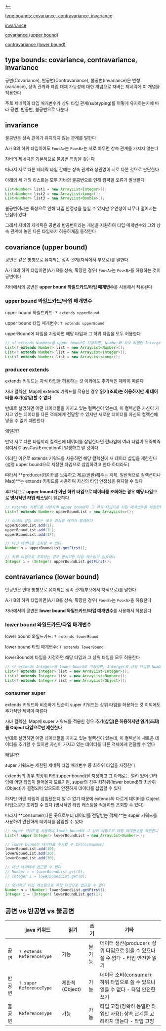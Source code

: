 [⟵](../README.md)

[type bounds: covariance, contravariance, invariance](#type-bounds-covariance-contravariance-invariance)

[invariance](#invariance)

[covariance (upper bound)](#contravariance-lower-bound)

[contravariance (lower bound)](#contravariance-lower-bound)


## type bounds: covariance, contravariance, invariance

공변(Covariance), 반공변(Contravariance), 불공변(Invariance)은 변성(variance), 상속 관계와 타입 대체 가능성에 대한 개념으로 자바는 제네릭에 이 개념을 적용한다

주로 제네릭의 타입 매개변수가 상위 타입 관계(subtyping)를 어떻게 유지하는지에 따라 공변, 반공변, 불공변으로 나눈다


## invariance

불공변은 상속 관계가 유지되지 않는 관계를 말한다

A가 B의 하위 타입이어도 `Foo<A>`는 `Foo<B>`는 서로 아무런 상속 관계를 가지지 않는다

자바의 제네릭은 기본적으로 불공변 특징을 갖는다

따라서 서로 다른 제네릭 타입 간에는 상속 관계와 상관없이 서로 다른 것으로 판단한다 

아래의 세 개의 리스트는 모두 자바의 불공변으로 인해 컴파일 오류가 발생한다

```java
List<Number> list1 = new ArrayList<Integer>();
List<Number> list2 = new ArrayList<Long>();
List<Number> list3 = new ArrayList<Double>();
```

불공변이라는 특성으로 인해 타입 안정성을 높일 수 있지만 유연성이 너무나 떨어지는 단점이 있다

그래서 자바의 제네릭은 공변과 반공변이라는 개념을 지원하여 타입 매개변수와 그와 상속 관계에 놓인 다른 타입까지 허용하게끔 동작한다  


## covariance (upper bound)

공변은 같은 방향으로 유지되는 상속 관계(자식에서 부모로)를 말한다

A가 B의 하위 타입이면(A가 B를 상속, 확장한 경우) `Foo<A>`는 `Foo<B>`를 허용하는 것이 공변이다

자바에서의 공변은 **upper bound 와일드카드/타입 매개변수**를 사용해서 적용된다

### upper bound 와일드카드/타입 매개변수

upper bound 와일드카드: `? extends upperBound`

upper bound 타입 매개변수: `T extends upperBound`

upperBound에 타입을 지정하면 해당 타입과 그 하위 타입을 모두 허용한다

```java
// <? extends Number>를 upper bound로 지정하면, Number와 자식 타입인 Interger, Long 등의 타입을 허용한다
List<? extends Number> list = new ArrayList<Number>();
List<? extends Number> list = new ArrayList<Integer>();
List<? extends Number> list = new ArrayList<Long>();
```

### producer extends

extends 키워드는 자식 타입을 허용하는 것 이외에도 추가적인 제약이 따른다

자바 컬렉션, Map에 extends 키워드를 적용한 경우 **읽기(조회)는 허용하지만 새 데이터를 추가(삽입)할 수 없다**

반대로 설명하면 어떤 데이터들을 가지고 있는 컬렉션이 있는데, 이 컬렉션은 자신이 가지고 있는 데이터를 다른 객체에게 전달할 수 있지만 새로운 데이터를 자신의 컬렉션에 넣을 수 없게 제한한다

왜일까?

만약 서로 다른 타입끼리 컬렉션에 데이터를 삽입한다면 런타임에 여러 타입이 뒤죽박죽 섞여서 ClassCastException이 발생하고 말 것이다

이러한 이유로 extends 키워드를 사용하면 해당 컬렉션에 새 데이터 삽입을 제한한다 (설령 upper bound으로 지정한 타입으로 삽입하려고 한다 하더라도)

따라서 **producer(데이터를 보유하고 제공(반환)해주는 객체, 일반적으로 컬렉션이나 Map)**는 extends 키워드를 사용하여 자신의 타입 안정성을 유지할 수 있다

추가적으로 **upper bound가 아닌 하위 타입으로 데이터를 조회하는 경우 해당 타입으로 명시적인 타입 캐스팅**이 필요하다


```java
// extends 키워드를 사용하여 upper bound와 그 하위 타입으로 타입 매개변수를 제한한다
List<? extends Number> upperBoundList = new ArrayList<>();

// 아래의 삽입 코드는 모두 컴파일 에러가 발생한다
upperBoundList.add(1);
upperBoundList.add(1L);
upperBoundList.add(1F);

// 대신 데이터를 조회할 수 있다
Number n = upperBoundList.getFirst();

// 하위 타입으로 조회하는 경우 명시적인 타입 캐스팅이 필요하다
Integer i = (Integer) upperBoundList.getFirst();
```


## contravariance (lower bound)

반공변은 반대 방향으로 유지되는 상속 관계(부모에서 자식으로)를 말한다

A가 B의 하위 타입이면(A가 B를 상속, 확장한 경우) `Foo<B>`는 `Foo<A>`을 허용한다

자바에서의 공변은 **lower bound 와일드카드/타입 매개변수**를 사용해서 적용된다

### lower bound 와일드카드/타입 매개변수

lower bound 와일드카드: `? extends lowerBound`

lower bound 타입 매개변수: `T extends lowerBound`

lowerBound에 타입을 지정하면 해당 타입과 그 상위 타입을 모두 허용한다

```java
// <? extends Integer>를 lower bound로 지정하면, Interger와 상위 타입인 Number, Object 타입을 허용한다
List<? extends Integer> list = new ArrayList<Integer>();
List<? extends Integer> list = new ArrayList<Number>();
List<? extends Integer> list = new ArrayList<Object>();
```

### consumer super

extends 키워드와 비슷하게 단순히 super 키워드는 상위 타입을 허용하는 것 이외에도 추가적인 제약이 따른다  

자바 컬렉션, Map에 super 키워드를 적용한 경우 **추가(삽입)은 허용하지만 읽기(조회)를 Object 타입으로만 제한한다**

반대로 설명하면 어떤 데이터들을 가지고 있는 컬렉션이 있는데, 이 컬렉션에 새로운 데이터를 추가할 수 있지만 자신이 가지고 있는 데이터를 다른 객체에게 전달할 수 없다

왜일까?

super 키워드는 제한된 제네릭 타입 매개변수 중 최하위 타입을 지정한다

extends의 경우 최상위 타입(upper bound)을 지정하고 그 아래로는 열려 있어 런타임에 어떤 타입이 들어올지 모르지만, super의 경우 최하위(lower bound)와 최상위(Object)가 결정되어 있으므로 안전하게 데이터를 삽입할 수 있다

하지만 어떤 타입이 삽입됐는지 알 수 없기 때문에 extends와 다르게 데이터를 Object 타입으로만 조회할 수 있다 (명시적인 타입 캐스팅을 적용하면 조회할 수 있다)

따라서 **consumer(다른 곳으로부터 데이터를 전달받는 객체)**는 super 키워드를 사용하여 안전하게 데이터를 삽입할 수 있다

```java
// super 키워드를 사용하여 lower bound와 그 상위 타입으로 타입 매개변수를 제한한다
List<? super Integer> lowerBoundList = new ArrayList<Number>();

// lower bound는 데이터를 추가할 수 있다(consumer)
lowerBoundList.add(10);
lowerBoundList.add(20);
lowerBoundList.add(30);

// 대신 데이터에 접근할 수 없다
// Number n = lowerBoundList.get(0);
// Integer i = lowerBoundList.get(0);

// 명시적인 타입 캐스팅으로 특정 타입으로 접근할 수 있다
Number n = (Number) lowerBoundList.getFirst();
Integer i = (Integer) lowerBoundList.get(1);
```


## 공변 vs 반공변 vs 불공변

|     | java 키워드                  | 읽기| 쓰기| 기타                                                    |
|-----|---------------------------|--------------|--------------|-------------------------------------------------------|
| 공변  | `? extends ReferenceType` | 가능           | 불가능          | 데이터 생산(producer): 상위 타입으로 읽을 수 있으나 쓸 수 없다 - 타입 안전한 읽기 |
| 반공변 | `? super ReferenceType`   | 제한적(Object)  | 가능           | 데이터 소비(consumer): 하위 타입으로 쓸 수 있으나 읽을 수 없다 - 타입 안전한 쓰기 |
| 불공변 | `ReferenceType`            | 가능           | 가능           | 타입 고정(정확히 동일한 타입만 사용): 상속 관계를 고려하지 않는다 - 타입 고정        |


